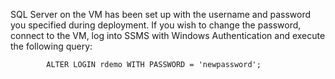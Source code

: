 SQL Server on the VM has been set up with the username and password you specified during deployment.  If you wish to change the password, connect to the VM, log into SSMS with Windows Authentication and execute the following query:

```  
        ALTER LOGIN rdemo WITH PASSWORD = 'newpassword';  
```     
